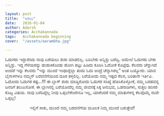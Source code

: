 ```yaml
---

layout: post
title:  "ಆರಂಭ"
date:   2016-01-04
author: Adarsh
categories: Acchakannada
tags:	Acchakannada beginning
cover:  "/assets/aarambha.jpg"

---
```

ಓದುಗರು ಇದ್ದಾರೆಂದು ನಾವು ಬರೆಯಲು ಶುರು ಮಾಡಲಿಲ್ಲ. ಬರಿಬೇಕು ಅನ್ನಿಸ್ತು ಬರೆದ್ವಿ. ಆಮೇಲೆ ಓದುಗರು ಬೇಕು ಅನ್ನಿಸ್ತು. ಇದ್ದ ಗೆಳೆಯರನ್ನು ಹುಡುಕಿಕೊಂಡು ಹೋಗಿ ಪಟ್ಟು ಹಿಡಿದು ಕೂರಿಸಿ ಓದೋಕೆ ಕೊಟ್ಟೆವು. ಕೆಲವರು ಚೆನ್ನಾಗಿದೆ ಅಂದರೆ ಇನ್ನು ಕೆಲವರು “ಇನ್ನು ಮುಂದೆ ಇಂಥಾದ್ದೆಲ್ಲಾ ತಂದು ಓದು ಅಂದ್ರೆ ಚೆನ್ನಾಗಿರಲ್ಲ” ಅಂತ ಬಯ್ಯೋರು. <!--more--> ಯಾವ ಬೈಗುಳಗಳೂ ನಮ್ಮನ್  ಬರವಣಿಗೆಯಿಂದ ದೂರ ತಳ್ಳಲಿಲ್ಲ. ಬರೆಯೋದು ನಮ್ಮ ಇಷ್ಟದ ಕೆಲಸ, ಬರಿತಾನೇ ಇರ್ತಿವಿ. ಓದೋದು ಓದುಗರ ಕಷ್ಟ…!!! ಈ ಬ್ಲಾಗ್ ಶುರು ಮಾಡ್ತಿರೋದು ಓದುಗರ ಸಂಖ್ಯೆ ಹೆಚಿಸಿಕೊಳ್ಳೋಕೆ, ನಮ್ಮ ಬರಹವನ್ನ ಜನರಿಗೆ ತಲುಪಿಸೋಕೆ. ಈ ಬ್ಲಾಗಿನಲ್ಲಿ ಬರೆಯೋದೆಲ್ಲ ನಮ್ಮ ಜೀವನಕ್ಕೆ ಸಿಕ್ಕ ಅನುಭವ, ಒಡನಾಡಿಗಳು, ಸುತ್ತಲ ಪರಿಸರ ಕೊಟ್ಟ ವಿಷಯ. ನಾವು ಬರೆದಿದ್ದೆಲ್ಲ ನೀವು ಒಪ್ಪಬೇಕೆಂದೇನೂ ಇಲ್ಲ, ಯಾಕೆಂದರೆ ನಮ್ಮ ಮಾತುಗಳನ್ನ ಕೆಲವೊಮ್ಮೆ ನಾವೇ ಒಪ್ಪಲ್ಲ!

<p align="center">ಇಲ್ಲಿಗೆ ಸಾಕು,  ಮುಂದೆ  ನಮ್ಮ ಬರವಣಿಗೆಯ  ಮೂಲಕ  ನಿಮ್ಮ  ಮುಂದೆ ಬರುತ್ತೇವೆ!</p>
